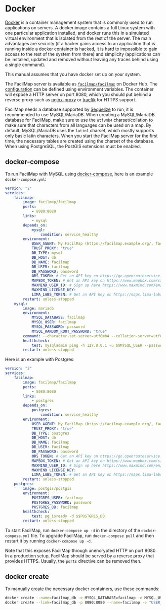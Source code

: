 # Docker

[Docker](https://www.docker.com/) is a container management system that is commonly used to run applications on servers. A docker image contains a full Linux system with one particular application installed, and docker runs this in a simulated virtual environment that is isolated from the rest of the server. The main advantages are security (if a hacker gains access to an application that is running inside a docker container is hacked, it is hard to impossible to gain access to the rest of the system from there) and simplicity (applications can be installed, updated and removed without leaving any traces behind using a single command).

This manual assumes that you have docker set up on your system.

The FacilMap server is available as [`facilmap/facilmap`](https://hub.docker.com/r/facilmap/facilmap/) on Docker Hub. The [configuration](./config.md) can be defined using environment variables. The container will expose a HTTP server on port 8080, which you should put behind a reverse proxy such as [nginx-proxy](https://hub.docker.com/r/jwilder/nginx-proxy) or [traefik](https://traefik.io/traefik/) for HTTPS support.

FacilMap needs a database supported by [Sequelize](https://sequelize.org/master/) to run, it is recommended to use MySQL/MariaDB. When creating a MySQL/MariaDB database for FacilMap, make sure to use the `utf8mb4` charset/collation to make sure that characters from all languages can be used on a map. By default, MySQL/MariaDB uses the `latin1` charset, which mostly supports only basic latin characters. When you start the FacilMap server for the first time, the necessary tables are created using the charset of the database. When using PostgreSQL, the PostGIS extensions must be enabled.

## docker-compose

To run FacilMap with MySQL using [docker-compose](https://docs.docker.com/compose/), here is an example `docker-compose.yml`:

```yaml
version: "2"
services:
	facilmap:
		image: facilmap/facilmap
		ports:
			- 8080:8080
		links:
			- mysql
		depends_on:
			mysql:
				condition: service_healthy
		environment:
			USER_AGENT: My FacilMap (https://facilmap.example.org/, facilmap@example.org)
			TRUST_PROXY: "true"
			DB_TYPE: mysql
			DB_HOST: db
			DB_NAME: facilmap
			DB_USER: facilmap
			DB_PASSWORD: password
			ORS_TOKEN: # Get an API key on https://go.openrouteservice.org/ (needed for routing)
			MAPBOX_TOKEN: # Get an API key on https://www.mapbox.com/signup/ (needed for routing)
			MAXMIND_USER_ID: # Sign up here https://www.maxmind.com/en/geolite2/signup (needed for geoip lookup to show initial map state)
			MAXMIND_LICENSE_KEY:
			LIMA_LABS_TOKEN: # Get an API key on https://maps.lima-labs.com/ (optional, needed for double-resolution tiles)
		restart: unless-stopped
	mysql:
		image: mariadb
		environment:
			MYSQL_DATABASE: facilmap
			MYSQL_USER: facilmap
			MYSQL_PASSWORD: password
			MYSQL_RANDOM_ROOT_PASSWORD: "true"
		command: --character-set-server=utf8mb4 --collation-server=utf8mb4_unicode_ci
		healthcheck:
			test: mysqladmin ping -h 127.0.0.1 -u $$MYSQL_USER --password=$$MYSQL_PASSWORD
		restart: unless-stopped
```

Here is an example with Postgres:

```yaml
version: "2"
services:
	facilmap:
		image: facilmap/facilmap
		ports:
			- 8080:8080
		links:
			- postgres
		depends_on:
			postgres:
				condition: service_healthy
		environment:
			USER_AGENT: My FacilMap (https://facilmap.example.org/, facilmap@example.org)
			TRUST_PROXY: "true"
			DB_TYPE: postgres
			DB_HOST: db
			DB_NAME: facilmap
			DB_USER: facilmap
			DB_PASSWORD: password
			ORS_TOKEN: # Get an API key on https://go.openrouteservice.org/ (needed for routing)
			MAPBOX_TOKEN: # Get an API key on https://www.mapbox.com/signup/ (needed for routing)
			MAXMIND_USER_ID: # Sign up here https://www.maxmind.com/en/geolite2/signup (needed for geoip lookup to show initial map state)
			MAXMIND_LICENSE_KEY:
			LIMA_LABS_TOKEN: # Get an API key on https://maps.lima-labs.com/ (optional, needed for double-resolution tiles)
		restart: unless-stopped
	postgres:
		image: postgis/postgis
		environment:
			POSTGRES_USER: facilmap
			POSTGRES_PASSWORD: password
			POSTGRES_DB: facilmap
		healthcheck:
			test: pg_isready -d $$POSTGRES_DB
		restart: unless-stopped
```

To start FacilMap, run `docker-compose up -d` in the directory of the `docker-compose.yml` file. To upgrade FacilMap, run `docker-compose pull` and then restart it by running `docker-compose up -d`.

Note that this exposes FacilMap through unencrypted HTTP on port 8080. In a production setup, FacilMap should be served by a reverse proxy that provides HTTPS. Usually, the `ports` directive can be removed then.

## docker create

To manually create the necessary docker containers, use these commands:

```bash
docker create --name=facilmap_db -e MYSQL_DATABASE=facilmap -e MYSQL_USER=facilmap -e MYSQL_PASSWORD=password -e MYSQL_RANDOM_ROOT_PASSWORD=true --restart=unless-stopped mariadb --character-set-server=utf8mb4 --collation-server=utf8mb4_unicode_ci
docker create --link=facilmap_db -p 8080:8080 --name=facilmap -e "USER_AGENT=My FacilMap (https://facilmap.example.org/, facilmap@example.org)" -e TRUST_PROXY=true -e DB_TYPE=mysql -e DB_HOST=facilmap_db -e DB_NAME=facilmap -e DB_USER=facilmap -e DB_PASSWORD=facilmap -e ORS_TOKEN= -e MAPBOX_TOKEN= -e MAXMIND_USER_ID= -e MAXMIND_LICENSE_KEY= -e LIMA_LABS_TOKEN= --restart=unless-stopped facilmap/facilmap
```